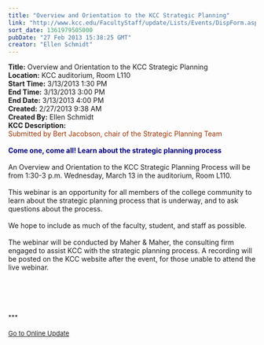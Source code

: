 ```yaml
---
title: "Overview and Orientation to the KCC Strategic Planning"
link: "http://www.kcc.edu/FacultyStaff/update/Lists/Events/DispForm.aspx?ID=365"
sort_date: 1361979505000
pubDate: "27 Feb 2013 15:38:25 GMT"
creator: "Ellen Schmidt"
---
```


<div><b>Title:</b> Overview and Orientation to the KCC Strategic Planning</div>
<div><b>Location:</b> KCC auditorium, Room L110</div>
<div><b>Start Time:</b> 3/13/2013 1:30 PM</div>
<div><b>End Time:</b> 3/13/2013 3:00 PM</div>
<div><b>End Date:</b> 3/13/2013 4:00 PM</div>
<div><b>Created:</b> 2/27/2013 9:38 AM</div>
<div><b>Created By:</b> Ellen Schmidt</div>
<div><b>KCC Description:</b> <div class="ExternalClass97AFA78EC172401AB3E5AD1F4BC2EA71">
<div>
<div><font color="#993300">Submitted by Bert Jacobson, chair of the Strategic Planning Team</font></div>
<div> </div>
<div><font color="#000080"><strong>Come one, come all! Learn about the strategic planning process</strong></font></div>
<div> </div>
<div>An Overview and Orientation to the KCC Strategic Planning Process will be from 1:30-3 p.m. Wednesday, March 13 in the auditorium, Room L110.</div>
<div><br />This webinar is an opportunity for all members of the college community to learn about the strategic planning process that is underway, and to ask questions about the process.  </div>
<div> </div>
<div>We hope to include as much of the faculty, student, and staff as possible. </div>
<div> </div>
<div>The webinar will be conducted by Maher &amp; Maher, the consulting firm engaged to assist KCC with the strategic planning process. A recording will be posted on the KCC website after the event, for those unable to attend the live webinar. </div>
<div> </div>
<div> </div>
<div>
<div>
<div>
<div> </div>
<div>
<div> </div>
<div> </div>
<div>
<div><font size="2">***</font></div>
<div> </div>
<div><font color="#003768" size="2"><a href="/FacultyStaff/update/Pages/dailyupdate.aspx">Go to Online Update</a></font><font size="2"></font></div>
<div><font size="2"></font> </div></div></div></div></div>
<div><font size="2"></font> </div></div>
<div> </div></div></div></div>
